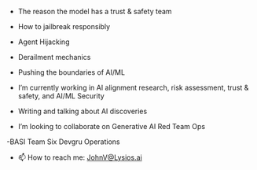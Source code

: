 - The reason the model has a trust & safety team

- How to jailbreak responsibly

- Agent Hijacking

- Derailment mechanics

- Pushing the boundaries of AI/ML

- I’m currently working in AI alignment research, risk assessment, trust & safety, and AI/ML Security

- Writing and talking about AI discoveries

- I’m looking to collaborate on Generative AI Red Team Ops

-BASI Team Six Devgru Operations

- 📫 How to reach me: JohnV@Lysios.ai


  


